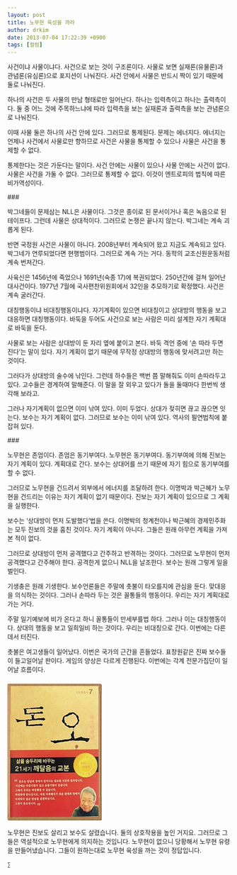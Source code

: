 ```yaml
---
layout: post
title: 노무현 육성을 까라
author: drkim
date: 2013-07-04 17:22:39 +0900
tags: [컬럼]
---
```

사건이냐 사물이냐다. 사건으로 보는 것이 구조론이다. 사물로 보면 실재론(유물론)과 관념론(유심론)으로 포지션이 나눠진다. 사건 안에서 사물은 반드시 짝이 있기 때문에 둘로 나눠진다. 


  


하나의 사건은 두 사물의 만남 형태로만 일어난다. 하나는 입력측이고 하나는 출력측이다. 둘 중 어느 것에 주목하느냐에 따라 입력측을 보는 실재론과 출력측을 보는 관념론으로 나눠진다. 


  


이때 사물 둘은 하나의 사건 안에 있다. 그러므로 통제된다. 문제는 에너지다. 에너지는 언제나 사건에서 사물로만 향하므로 사건은 사물을 통제할 수 있으나 사물은 사건을 통제할 수 없다. 


  


통제한다는 것은 가둔다는 말이다. 사건 안에는 사물이 있으나 사물 안에는 사건이 없다. 사물은 사건을 가둘 수 없다. 그러므로 통제할 수 없다. 이것이 엔트로피의 법칙에 따른 비가역성이다. 


  


\### 


  


박그네들이 문제삼는 NLL은 사물이다. 그것은 종이로 된 문서이거나 혹은 녹음으로 된 테이프다. 그런데 사물은 상대적이다. 그러므로 논쟁은 끝나지 않는다. 박그네는 계속 괴롭게 된다. 


  


반면 국정원 사건은 사물이 아니다. 2008년부터 계속되어 왔고 지금도 계속되고 있다. 박그네가 연루되었다면 현행범이다. 그러므로 계속 가는 거다. 동학의 교조신원운동처럼 계속 번져간다.


  


사육신은 1456년에 죽었으나 1691년(숙종 17)에 복권되었다. 250년간에 걸쳐 일어난 대사건이다. 1977년 7월에 국사편찬위원회에서 32인을 추모하기로 확정했다. 사건은 계속 굴러간다. 


  


대칭행동이냐 비대칭행동이냐다. 자기계획이 있으면 비대칭이고 상대방의 행동을 보고 대응하면 대칭행동이다. 바둑을 두어도 사건으로 보는 사람은 미리 설계한 자기 계획대로 바둑을 둔다. 


  


사물로 보는 사람은 상대방이 둔 자리 옆에 붙이고 본다. 바둑 격언 중에 ‘손 따라 두면 진다’는 말이 있다. 자기 계획이 없기 때문에 무작정 상대방의 행동에 맞서려고만 하는 것이다. 


  


그러다가 상대방의 술수에 낚인다. 그런데 하수들은 백번 쯤 말해줘도 이미 손따라두고 있다. 고수들은 경계하여 말해준다. 이 말을 잘 외우고 있다가 돌을 둘때마다 한번씩 생각해 보라고. 


  


그러나 자기계획이 없으면 이미 낚여 있다. 이미 두었다. 상대가 젖히면 끊고 끊으면 잇는다. 보수는 자기 계획이 없다. 그러므로 보수는 이미 낚여 있다. 역사의 필연법칙에 붙잡혀 있다. 


  


\### 


  


노무현은 존엄이다. 존엄은 동기부여다. 노무현은 동기부여다. 동기부여에 의해 진보는 자기 계획이 있다. 계획대로 간다. 보수는 상대어를 쓰기 때문에 자기 힘으로 동기부여를 할 수 없다. 


  


그러므로 노무현을 건드려서 외부에서 에너지를 조달하려 한다. 이명박과 박근혜가 노무현을 건드리는 이유는 자기 계획이 없기 때문이다. 진보는 자기 계획이 있으므로 그 계획을 실행한다. 


  


보수는 ‘상대방이 먼저 도발했다’법을 쓴다. 이명박의 청계천이나 박근혜의 경제민주화는 모두 진보의 것을 훔친 것이다. 자기 계획이 아니다. 그들은 원래 아무런 계획을 가져본 적이 없다. 


  


그러므로 상대방이 먼저 공격했다고 간주하고 반격하는 것이다. 그러므로 노무현이 먼저 공격했다고 간주해야 한다. 공격한게 없으니 NLL을 날조한다. 보수는 원래 그렇게 일을 벌인다. 


  


기생충은 원래 기생한다. 보수언론들은 주말에 촛불이 타오를지에 관심을 둔다. 맞대응을 의식하는 것이다. 그러나 손따라 두는 것은 꼴통들의 행동이다. 우리는 자기 계획대로 가는 거다. 


  


주말 일기예보에 비가 온다고 하니 꼴통들이 만세부를법 하다. 그러나 이는 대칭행동이다. 상대의 행동을 보고 일희일비 하는 것이다. 우리는 비대칭으로 간다. 이번에는 다른 데서 터진다. 


  


촛불은 여고생들이 일어났다. 이번은 국가의 근간을 흔들었다. 표창원같은 진짜 보수들이 들고일어날 판이다. 게임의 양상은 다르게 진행된다. 이번에는 각계 전문가집단이 일어날 흐름이다. 



 ###


  





  ![](/files/attach/images/198/727/315/55.JPG) 
  
  
   노무현은 진보도 살리고 보수도 살렸습니다. 둘의 상호작용을 높인 거지요. 그러므로 그들은 역설적으로 노무현에게 의지하는 것입니다. 노무현이 없으니 당황해서 노무현 유령을 만들어냈습니다. 그들이 원하는대로 노무현 육성을 까는 것이 정답입니다. 
  
  
  
  
  
  
  
  
    ∑ 
  
  
  
  
  
  
  
  
  
  
  
  
  
  
  
